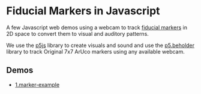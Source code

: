 # Fiducial Markers in Javascript
A few Javascript web demos using a webcam to track <a href="https://en.wikipedia.org/wiki/Fiducial_marker">fiducial markers</a> in 2D space to convert them to visual and auditory patterns.

We use the [p5js](https://p5js.org/) library to create visuals and sound and use the <a href="https://github.com/enricllagostera/p5.beholder">p5.beholder</a> library to track Original 7x7 ArUco markers using any available webcam.

## Demos
- [1.marker-example](./1.marker-example/)